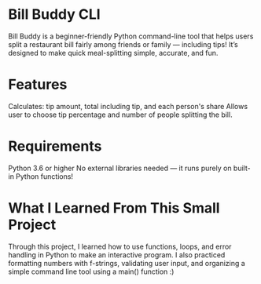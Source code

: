 # Bill Buddy CLI
Bill Buddy is a beginner-friendly Python command-line tool that helps users split a restaurant bill fairly among friends or family — including tips! It’s designed to make quick meal-splitting simple, accurate, and fun.

# Features
Calculates: tip amount, total including tip, and each person's share
Allows user to choose tip percentage and number of people  splitting the bill. 

# Requirements
Python 3.6 or higher
No external libraries needed — it runs purely on built-in Python functions!

#  What I Learned From This Small Project
Through this project, I learned how to use functions, loops, and error handling in Python to make an interactive program. I also practiced formatting numbers with f-strings, validating user input, and organizing a simple command line tool using a main() function :)
